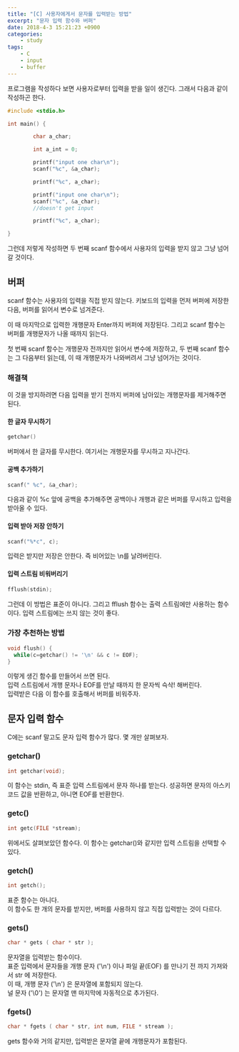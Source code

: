 ```yaml
---
title: "[C] 사용자에게서 문자를 입력받는 방법"
excerpt: "문자 입력 함수와 버퍼"
date: 2018-4-3 15:21:23 +0900
categories:
    - study
tags:
    - C
    - input
    - buffer
---
```


프로그램을 작성하다 보면 사용자로부터 입력을 받을 일이 생긴다. 그래서 다음과 같이 작성하곤 한다.

```c
#include <stdio.h>

int main() {

        char a_char;

        int a_int = 0;

        printf("input one char\n");
        scanf("%c", &a_char);

        printf("%c", a_char);

        printf("input one char\n");
        scanf("%c", &a_char);
        //doesn't get input

        printf("%c", a_char);

}
```
그런데 저렇게 작성하면 두 번째 scanf 함수에서 사용자의 입력을 받지 않고 그냥 넘어갈 것이다.

## 버퍼
scanf 함수는 사용자의 입력을 직접 받지 않는다. 키보드의 입력을 먼저 버퍼에 저장한 다음, 버퍼를 읽어서 변수로 넘겨준다.

이 때 마지막으로 입력한 개행문자 Enter까지 버퍼에 저장된다.
그리고 scanf 함수는 버퍼를 개행문자가 나올 때까지 읽는다.  

첫 번째 scanf 함수는 개행문자 전까지만 읽어서 변수에 저장하고, 두 번째 scanf 함수는 그 다음부터 읽는데, 이 때 개행문자가 나와버려서 그냥 넘어가는 것이다.

### 해결책
이 것을 방지하려면 다음 입력을 받기 전까지 버퍼에 남아있는 개행문자를 제거해주면 된다.

#### 한 글자 무시하기
```c
getchar()
```
버퍼에서 한 글자를 무시한다. 여기서는 개행문자를 무시하고 지나간다.

#### 공백 추가하기
```c
scanf(" %c", &a_char);
```
다음과 같이 %c 앞에 공백을 추가해주면 공백이나 개행과 같은 버퍼를 무시하고 입력을 받아올 수 있다.

#### 입력 받아 저장 안하기
```c
scanf("%*c", c);
```
입력은 받지만 저장은 안한다. 즉 비어있는 \n를 날려버린다.

#### 입력 스트림 비워버리기
```c
fflush(stdin);
```
그런데 이 방법은 표준이 아니다.
그리고 fflush 함수는 출력 스트림에만 사용하는 함수이다. 입력 스트림에는 쓰지 않는 것이 좋다.

### 가장 추천하는 방법
```c
void flush() {
  while(c=getchar() != '\n' && c != EOF);
}
```
이렇게 생긴 함수를 만들어서 쓰면 된다.  
입력 스트림에서 개행 문자나 EOF를 만날 때까지 한 문자씩 슥삭! 해버린다.  
입력받은 다음 이 함수를 호출해서 버퍼를 비워주자.

## 문자 입력 함수
C에는 scanf 말고도 문자 입력 함수가 많다. 몇 개만 살펴보자.

### getchar()
```c
int getchar(void);
```
이 함수는 stdin, 즉 표준 입력 스트림에서 문자 하나를 받는다. 성공하면 문자의 아스키 코드 값을 반환하고, 아니면 EOF를 반환한다.

### getc()
```c
int getc(FILE *stream);
```
위에서도 살펴보았던 함수다.
이 함수는 getchar()와 같지만 입력 스트림을 선택할 수 있다.

### getch()
```c
int getch();
```
표준 함수는 아니다.  
이 함수도 한 개의 문자를 받지만, 버퍼를 사용하지 않고 직접 입력받는 것이 다르다.

### gets()
```c
char * gets ( char * str );
```
문자열을 입력받는 함수이다.    
표준 입력에서 문자들을 개행 문자 ('\n') 이나 파일 끝(EOF) 를 만나기 전 까지 가져와서 str 에 저장한다.  
이 때, 개행 문자 ('\n') 은 문자열에 포함되지 않는다.  
널 문자 ('\0') 는 문자열 맨 마지막에 자동적으로 추가된다.

### fgets()
```c
char * fgets ( char * str, int num, FILE * stream );
```
gets 함수와 거의 같지만, 입력받은 문자열 끝에 개행문자가 포함된다.
